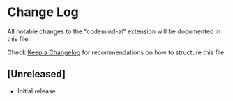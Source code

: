 # Change Log

All notable changes to the "codemind-ai" extension will be documented in this file.

Check [Keep a Changelog](http://keepachangelog.com/) for recommendations on how to structure this file.

## [Unreleased]

- Initial release